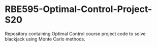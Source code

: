 # RBE595-Optimal-Control-Project-S20
Repository containing Optimal Control course project code to solve blackjack using Monte Carlo methods.
